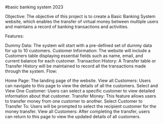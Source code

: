 #basic banking system 2023

Objective:
The objective of this project is to create a Basic Banking System website, which enables the transfer of virtual money between multiple users and maintains a record of banking transactions and activities.

Features:

Dummy Data: The system will start with a pre-defined set of dummy data for up to 10 customers.
Customer Information: The website will include a Customers table displaying essential fields such as name, email, and current balance for each customer.
Transaction History: A Transfer table or Transfer History will be maintained to record all the transactions made through the system.
Flow:

Home Page: The landing page of the website.
View all Customers: Users can navigate to this page to view the details of all the customers.
Select and View One Customer: Users can select a specific customer to view detailed information about that customer.
Transfer Money: This feature allows users to transfer money from one customer to another.
Select Customer to Transfer To: Users will be prompted to select the recipient customer for the money transfer.
View all Customers: After completing the transfer, users can return to this page to view the updated details of all customers.
